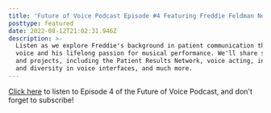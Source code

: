 ```yaml
---
title: 'Future of Voice Podcast Episode #4 Featuring Freddie Feldman Now Available'
posttype: featured
date: 2022-08-12T21:02:31.946Z
description: >-
  Listen as we explore Freddie's background in patient communication through
  voice and his lifelong passion for musical performance. We'll share stories
  and projects, including the Patient Results Network, voice acting, inclusivity
  and diversity in voice interfaces, and much more.
---
```

<a href="https://open.spotify.com/episode/1WLH4hB5LL2WuQWGpLr1SU" target="_blank" rel="noopener">Click here</a> to listen to Episode 4 of the Future of Voice Podcast, and don't forget to subscribe!
